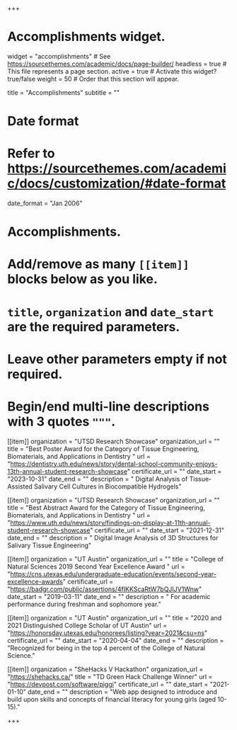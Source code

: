 +++
# Accomplishments widget.
widget = "accomplishments"  # See https://sourcethemes.com/academic/docs/page-builder/
headless = true  # This file represents a page section.
active = true  # Activate this widget? true/false
weight = 50  # Order that this section will appear.

title = "Accomplish&shy;ments"
subtitle = ""

# Date format
#   Refer to https://sourcethemes.com/academic/docs/customization/#date-format
date_format = "Jan 2006"

# Accomplishments.
#   Add/remove as many `[[item]]` blocks below as you like.
#   `title`, `organization` and `date_start` are the required parameters.
#   Leave other parameters empty if not required.
#   Begin/end multi-line descriptions with 3 quotes `"""`.
[[item]]
  organization = "UTSD Research Showcase"
  organization_url = ""
  title = "Best Poster Award for the Category of Tissue Engineering, Biomaterials, and Applications in Dentistry  "
  url = "https://dentistry.uth.edu/news/story/dental-school-community-enjoys-13th-annual-student-research-showcase"
  certificate_url = ""
  date_start = "2023-10-31"
  date_end = ""
  description = " Digital Analysis of Tissue-Assisted Salivary Cell Cultures in Biocompatible Hydrogels"
  
[[item]]
  organization = "UTSD Research Showcase"
  organization_url = ""
  title = "Best Abstract Award for the Category of Tissue Engineering, Biomaterials, and Applications in Dentistry  "
  url = "https://www.uth.edu/news/story/findings-on-display-at-11th-annual-student-research-showcase"
  certificate_url = ""
  date_start = "2021-12-31"
  date_end = ""
  description = " Digital Image Analysis of 3D Structures for Salivary Tissue Engineering"
  
[[item]]
  organization = "UT Austin"
  organization_url = ""
  title = "College of Natural Sciences 2019 Second Year Excellence Award "
  url = "https://cns.utexas.edu/undergraduate-education/events/second-year-excellence-awards"
  certificate_url = "https://badgr.com/public/assertions/4fIKKScaRtW7bQJIJV1Wnw"
  date_start = "2019-03-11"
  date_end = ""
  description = " For academic performance during freshman and sophomore year."

[[item]]
  organization = "UT Austin"
  organization_url = ""
  title = "2020 and 2021 Distinguished College Scholar of UT Austin"
  url = "https://honorsday.utexas.edu/honorees/listing?year=2021&csu=ns"
  certificate_url = ""
  date_start = "2020-04-04"
  date_end = ""
  description = "Recognized for being in the top 4 percent of the College of Natural Science."
  
[[item]]
  organization = "SheHacks V Hackathon"
  organization_url = "https://shehacks.ca/"
  title = "TD Green Hack Challenge Winner"
  url = "https://devpost.com/software/piggi"
  certificate_url = ""
  date_start = "2021-01-10"
  date_end = ""
  description = "Web app designed to introduce and build upon skills and concepts of financial literacy for young girls (aged 10-15)."
  

+++
